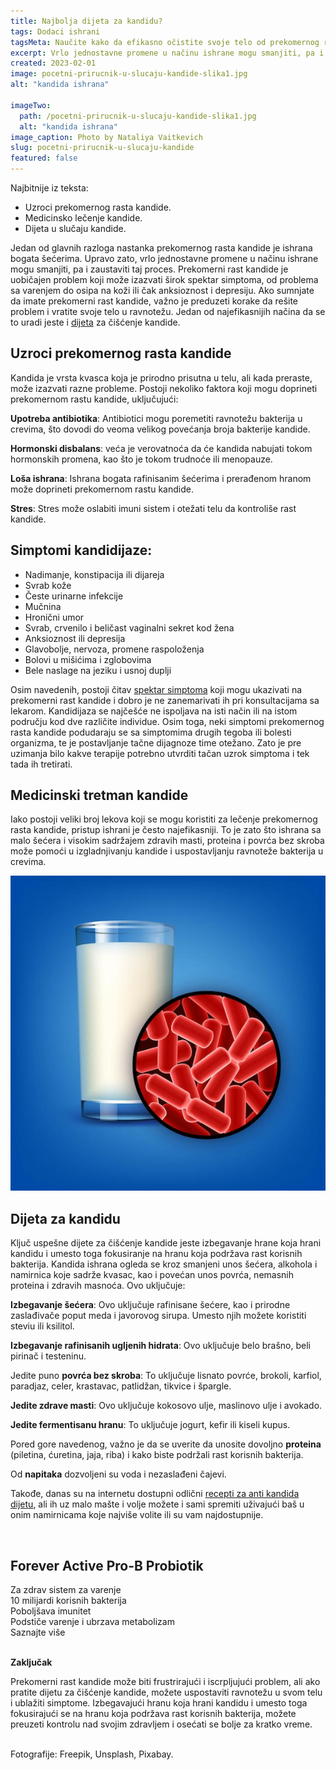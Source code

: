 ```yaml
---
title: Najbolja dijeta za kandidu?
tags: Dodaci ishrani
tagsMeta: Naučite kako da efikasno očistite svoje telo od prekomernog rasta kandide pomoću jednostavnog plana ishrane korak po korak. Recite zbogom simptomima i poboljšajte zdravlje.
excerpt: Vrlo jednostavne promene u načinu ishrane mogu smanjiti, pa i zaustaviti proces prekomernog rasta kandide.
created: 2023-02-01
image: pocetni-prirucnik-u-slucaju-kandide-slika1.jpg
alt: "kandida ishrana"

imageTwo:
  path: /pocetni-prirucnik-u-slucaju-kandide-slika1.jpg
  alt: "kandida ishrana"
image_caption: Photo by Nataliya Vaitkevich
slug: pocetni-prirucnik-u-slucaju-kandide
featured: false
---
```



<div class="text-component line-height-lg v-space-md">

<div class="tldr-box">
  <div class="tldr-box__content">
	<span class="text-base font-bold">Najbitnije iz teksta:</span>
    <ul class="list list--ul margin-top-sm margin-bottom-0">
      <li>Uzroci prekomernog rasta kandide.</li>
      <li>Medicinsko lečenje kandide.</li>
      <li>Dijeta u slučaju kandide.</li>
		</ul>
  </div>
</div>

Jedan od glavnih razloga nastanka prekomernog rasta kandide je ishrana bogata šećerima. Upravo zato, vrlo jednostavne promene u načinu ishrane mogu smanjiti, pa i zaustaviti taj proces.
Prekomerni rast kandide je uobičajen problem koji može izazvati širok spektar simptoma, od problema sa varenjem do osipa na koži ili čak anksioznost i depresiju. Ako sumnjate da imate prekomerni rast kandide, važno je preduzeti korake da rešite problem i vratite svoje telo u ravnotežu. Jedan od najefikasnijih načina da se to uradi jeste i [dijeta]( https://candidaspecialists.com/anti-candida-diet/) za čišćenje kandide.

## Uzroci prekomernog rasta kandide

Kandida je vrsta kvasca koja je prirodno prisutna u telu, ali kada preraste, može izazvati razne probleme. Postoji nekoliko faktora koji mogu doprineti prekomernom rastu kandide, uključujući:

**Upotreba antibiotika**: Antibiotici mogu poremetiti ravnotežu bakterija u crevima, što dovodi do veoma velikog povećanja broja bakterije kandide.

**Hormonski disbalans**: veća je verovatnoća da će kandida nabujati tokom hormonskih promena, kao što je tokom trudnoće ili menopauze.

**Loša ishrana**: Ishrana bogata rafinisanim šećerima i prerađenom hranom može doprineti prekomernom rastu kandide.

**Stres**: Stres može oslabiti imuni sistem i otežati telu da kontroliše rast kandide.

## Simptomi kandidijaze:

- Nadimanje, konstipacija ili dijareja
- Svrab kože
- Česte urinarne infekcije
- Mučnina
- Hronični umor
- Svrab, crvenilo i beličast vaginalni sekret kod žena
- Anksioznost ili depresija
- Glavobolje, nervoza, promene raspoloženja
- Bolovi u mišićima i zglobovima
- Bele naslage na jeziku i usnoj duplji

Osim navedenih, postoji čitav [spektar simptoma]( https://www.kandida.rs/candida-kandida-simptomi/) koji mogu ukazivati na prekomerni rast kandide i dobro je ne zanemarivati ih pri konsultacijama sa lekarom.
Kandidijaza se najčešće ne ispoljava na isti način ili na istom području kod dve različite individue. Osim toga, neki simptomi prekomernog rasta kandide podudaraju se sa simptomima drugih tegoba ili bolesti organizma, te je postavljanje tačne dijagnoze time otežano. Zato je pre uzimanja bilo kakve terapije potrebno utvrditi tačan uzrok simptoma i tek tada ih tretirati.


## Medicinski tretman kandide
Iako postoji veliki broj lekova koji se mogu koristiti za lečenje prekomernog rasta kandide, pristup ishrani je često najefikasniji. To je zato što ishrana sa malo šećera i visokim sadržajem zdravih masti, proteina i povrća bez skroba može pomoći u izgladnjivanju kandide i uspostavljanju ravnoteže bakterija u crevima.

![simptomi kandide u crevima](./images/probiotik.jpg)

## Dijeta za kandidu
Ključ uspešne dijete za čišćenje kandide jeste izbegavanje hrane koja hrani kandidu i umesto toga fokusiranje na hranu koja podržava rast korisnih bakterija.  Kandida ishrana ogleda se kroz smanjeni unos šećera, alkohola i namirnica koje sadrže kvasac, kao i povećan unos povrća, nemasnih proteina i zdravih masnoća. Ovo uključuje:

**Izbegavanje šećera**: Ovo uključuje rafinisane šećere, kao i prirodne zaslađivače poput meda i javorovog sirupa. Umesto njih možete koristiti steviu ili ksilitol.

**Izbegavanje rafinisanih ugljenih hidrata**: Ovo uključuje belo brašno, beli pirinač i testeninu.

Jedite puno **povrća bez skroba**: To uključuje lisnato povrće, brokoli, karfiol, paradjaz, celer, krastavac, patlidžan, tikvice i špargle.

**Jedite zdrave masti**: Ovo uključuje kokosovo ulje, maslinovo ulje i avokado.

**Jedite fermentisanu hranu**: To uključuje jogurt, kefir ili kiseli kupus.

Pored gore navedenog, važno je da se uverite da unosite dovoljno **proteina** (piletina, ćuretina, jaja, riba) i  kako biste podržali rast korisnih bakterija. 

Od **napitaka** dozvoljeni su voda i nezaslađeni čajevi.

Takođe, danas su na internetu dostupni odlični [recepti za anti kandida dijetu]( https://www.thecandidadiet.com/recipe-type/lunch-dinner/), ali ih uz malo mašte i volje možete i sami spremiti uživajući baš u onim namirnicama koje najviše volite ili su vam najdostupnije.

<br>

<div class="text-component__block padding-y-md padding-x-md radius-lg margin-top-md bg-white">
	<div class="grid gap-sm">
		<div class="col-4@md">
			<g-image class="" src="~/assets/img/forever_active_pro_b.jpeg" alt="najbolji probiotik za kandidu"></g-image>
		</div>
		<div class="col-8@md">
			<div class="flex flex-wrap gap-sm items-center">
				<div class="">
					<h2 class="text-lg">Forever Active Pro-B Probiotik</h2>
				</div>
        <div class="grid margin-bottom-lg gap-xxs">
					<div class="flex items-center text-sm">
						<g-image style="width: auto !important;" class="margin-left-important" src="~/assets/img/check.svg"></g-image>
							Za zdrav sistem za varenje
					</div>
          <div class="flex items-center text-sm">
						<g-image style="width: auto !important;" class="margin-left-important" src="~/assets/img/check.svg"></g-image>
						  10 milijardi korisnih bakterija
					</div>
          <div class="flex items-center text-sm">
						<g-image style="width: auto !important;" class="margin-left-important" src="~/assets/img/check.svg"></g-image>
							Poboljšava imunitet
					</div>
          <div class="flex items-center text-sm">
						<g-image style="width: auto !important;" class="margin-left-important" src="~/assets/img/check.svg"></g-image>
							Podstiče varenje i ubrzava metabolizam
					</div>
				</div>
			</div>
			<div class="flex gap-md@sm gap-md flex-column flex-row@sm padding-top-lg justify-between@sm items-center">
				<g-link to="/dodaci-ishrani/probiotik-forever-living/" class="kupiteCTA btn btn--primary flex-grow center-between@lg justify-center btn--md">
					Saznajte više
				</g-link>
				<g-image style="width: auto !important;" class="" src="~/assets/img/logo-futer.png"></g-image>
			</div>
		</div>
	</div>
</div>

<br>

**Zaključak**

Prekomerni rast kandide može biti frustrirajući i iscrpljujući problem, ali ako pratite dijetu za čišćenje kandide, možete uspostaviti ravnotežu u svom telu i ublažiti simptome. Izbegavajući hranu koja hrani kandidu i umesto toga fokusirajući se na hranu koja podržava rast korisnih bakterija, možete preuzeti kontrolu nad svojim zdravljem i osećati se bolje za kratko vreme.

<br>
Fotografije: Freepik, Unsplash, Pixabay.

</div>